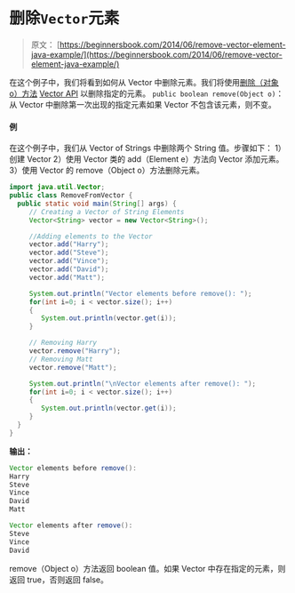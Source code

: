 # 删除`Vector`元素

> 原文： [https://beginnersbook.com/2014/06/remove-vector-element-java-example/](https://beginnersbook.com/2014/06/remove-vector-element-java-example/)

在这个例子中，我们将看到如何从 Vector 中删除元素。我们将使用[删除（对象 o）方法](https://docs.oracle.com/javase/7/docs/api/java/util/Vector.html#remove(java.lang.Object)) [Vector API](https://beginnersbook.com/2013/12/vector-in-java/ "Vector in Java") 以删除指定的元素。
`public boolean remove(Object o)`：从 Vector 中删除第一次出现的指定元素如果 Vector 不包含该元素，则不变。

#### 例

在这个例子中，我们从 Vector of Strings 中删除两个 String 值。步骤如下：
1）创建 Vector
2）使用 Vector 类的 add（Element e）方法向 Vector 添加元素。
3）使用 Vector 的 remove（Object o）方法删除元素。

```java
import java.util.Vector;
public class RemoveFromVector {
  public static void main(String[] args) {
     // Creating a Vector of String Elements
     Vector<String> vector = new Vector<String>();

     //Adding elements to the Vector
     vector.add("Harry");
     vector.add("Steve");
     vector.add("Vince");
     vector.add("David");
     vector.add("Matt");

     System.out.println("Vector elements before remove(): ");
     for(int i=0; i < vector.size(); i++)
     {
        System.out.println(vector.get(i));
     }

     // Removing Harry
     vector.remove("Harry");
     // Removing Matt
     vector.remove("Matt");

     System.out.println("\nVector elements after remove(): ");
     for(int i=0; i < vector.size(); i++)
     {
        System.out.println(vector.get(i));
     }
  }
}
```

**输出：**

```java
Vector elements before remove(): 
Harry
Steve
Vince
David
Matt

Vector elements after remove(): 
Steve
Vince
David
```

remove（Object o）方法返回 boolean 值。如果 Vector 中存在指定的元素，则返回 true，否则返回 false。